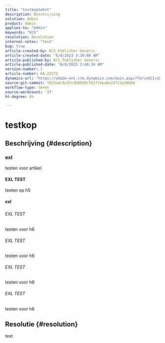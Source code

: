 ```yaml
---
title: "testkoptekst"
description: Beschrijving
solution: Admin
product: Admin
applies-to: "Admin"
keywords: "KCS"
resolution: Resolution
internal-notes: "test"
bug: true
article-created-by: KCS_Publisher Generic
article-created-date: "6/8/2023 3:39:08 AM"
article-published-by: KCS_Publisher Generic
article-published-date: "6/8/2023 3:40:34 AM"
version-number: 1
article-number: KA-22272
dynamics-url: "https://adobe-ent.crm.dynamics.com/main.aspx?forceUCI=1&pagetype=entityrecord&etn=knowledgearticle&id=7b96c502-ae05-ee11-8f6e-6045bd006c82"
source-git-commit: f623a4c0c87c3b0569cf61f7eea8e24711e20b68
workflow-type: tm+mt
source-wordcount: '37'
ht-degree: 8%

---
```


# testkop

## Beschrijving {#description}


### exl

testen voor artikel

#### EXL TEST

testen op h5

##### exl

###### EXL TEST

testen voor h6

###### EXL TEST

testen voor h6

###### EXL TEST

testen voor h6

###### EXL TEST

testen voor h6


## Resolutie {#resolution}


test
